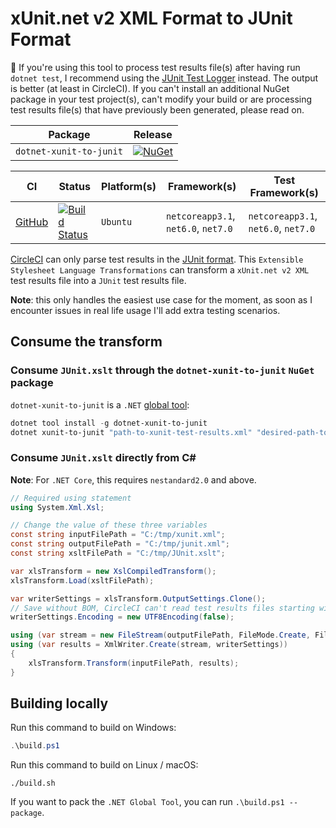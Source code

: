 # xUnit.net v2 XML Format to JUnit Format #

:rotating_light: If you're using this tool to process test results file(s) after having run `dotnet test`, I recommend using the [JUnit Test Logger][junit-logger] instead. The output is better (at least in CircleCI). If you can't install an additional NuGet package in your test project(s), can't modify your build or are processing test results file(s) that have previously been generated, please read on.

| Package                 | Release                                          |
| ----------------------- | ------------------------------------------------ |
| `dotnet-xunit-to-junit` | [![NuGet][nuget-tool-badge]][nuget-tool-command] |

| CI                       | Status                                                   | Platform(s) | Framework(s)                        | Test Framework(s)                   |
| ------------------------ | -------------------------------------------------------- | ----------- | ----------------------------------- | ----------------------------------- |
| [GitHub][github-actions] | [![Build Status][github-actions-shield]][github-actions] | `Ubuntu`    | `netcoreapp3.1`, `net6.0`, `net7.0` | `netcoreapp3.1`, `net6.0`, `net7.0` |

[CircleCI][circle-ci] can only parse test results in the [JUnit format][junit-format]. This `Extensible Stylesheet Language Transformations` can transform a `xUnit.net v2 XML` test results file into a `JUnit` test results file.

**Note**: this only handles the easiest use case for the moment, as soon as I encounter issues in real life usage I'll add extra testing scenarios.

## Consume the transform ##

### Consume `JUnit.xslt` through the `dotnet-xunit-to-junit` `NuGet` package ###

`dotnet-xunit-to-junit` is a `.NET` [global tool][dotnet-global-tools]:

```powershell
dotnet tool install -g dotnet-xunit-to-junit
dotnet xunit-to-junit "path-to-xunit-test-results.xml" "desired-path-to-junit-test-results.xml"
```

### Consume `JUnit.xslt` directly from C# ###

**Note**: For `.NET Core`, this requires `nestandard2.0` and above.

```csharp
// Required using statement
using System.Xml.Xsl;

// Change the value of these three variables
const string inputFilePath = "C:/tmp/xunit.xml";
const string outputFilePath = "C:/tmp/junit.xml";
const string xsltFilePath = "C:/tmp/JUnit.xslt";

var xlsTransform = new XslCompiledTransform();
xlsTransform.Load(xsltFilePath);

var writerSettings = xlsTransform.OutputSettings.Clone();
// Save without BOM, CircleCI can't read test results files starting with a BOM
writerSettings.Encoding = new UTF8Encoding(false);

using (var stream = new FileStream(outputFilePath, FileMode.Create, FileAccess.Write))
using (var results = XmlWriter.Create(stream, writerSettings))
{
    xlsTransform.Transform(inputFilePath, results);
}
```

## Building locally ##

Run this command to build on Windows:

```powershell
.\build.ps1
```

Run this command to build on Linux / macOS:

```shell
./build.sh
```

If you want to pack the `.NET Global Tool`, you can run `.\build.ps1 --package`.

[github-actions]: https://github.com/gabrielweyer/xunit-to-junit/actions/workflows/build.yml
[github-actions-shield]: https://github.com/gabrielweyer/xunit-to-junit/actions/workflows/build.yml/badge.svg
[circle-ci]: https://circleci.com/
[junit-format]: http://llg.cubic.org/docs/junit/
[nuget-tool-badge]: https://img.shields.io/nuget/v/dotnet-xunit-to-junit.svg?label=NuGet
[nuget-tool-command]: https://www.nuget.org/packages/dotnet-xunit-to-junit
[dotnet-global-tools]: https://docs.microsoft.com/en-us/dotnet/core/tools/global-tools
[junit-logger]: https://github.com/spekt/junit.testlogger
